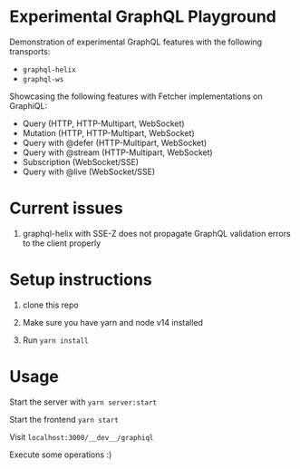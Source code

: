 # Experimental GraphQL Playground

Demonstration of experimental GraphQL features with the following transports:

- `graphql-helix`
- `graphql-ws`

Showcasing the following features with Fetcher implementations on GraphiQL:

- Query (HTTP, HTTP-Multipart, WebSocket)
- Mutation (HTTP, HTTP-Multipart, WebSocket)
- Query with @defer (HTTP-Multipart, WebSocket)
- Query with @stream (HTTP-Multipart, WebSocket)
- Subscription (WebSocket/SSE)
- Query with @live (WebSocket/SSE)

# Current issues

1. graphql-helix with SSE-Z does not propagate GraphQL validation errors to the client properly

# Setup instructions

1. clone this repo

2. Make sure you have yarn and node v14 installed

3. Run `yarn install`

# Usage

Start the server with `yarn server:start`

Start the frontend `yarn start`

Visit `localhost:3000/__dev__/graphiql`

Execute some operations :)

